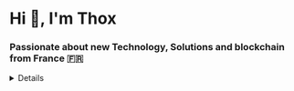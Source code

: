 <h1>Hi 👋, I'm Thox</h1>
<h3>Passionate about new Technology, Solutions and blockchain from France 🇫🇷</h3>

<details>


## About Me 🙋‍♂️
<!-- <p align="left"> <a href="https://twitter.com/tho6666" target="blank"><img src="https://img.shields.io/twitter/follow/tho6666?logo=twitter&style=for-the-badge" alt="@Tho6666" /></a> </p> -->

- 🔭 I’m currently working on **GNO**

- 🌱 I’m currently learning **Gno** | **GO** | **Flutter** | **Angular** | **PHP**

<!-- - 👯 I’m looking to collaborate on **GNO** -->

- 💬 About Me : **A person who wants to excel and learn new things to contribute, to create solutions in the game that is life.**

- ⚡ Fun fact **dolphins call each other by unique "names**

<!-- <h3 align="left">Connect with me:</h3>
<p align="left">
<a href="https://kaggle.com/thox66" target="blank"><img align="center" src="https://raw.githubusercontent.com/rahuldkjain/github-profile-readme-generator/master/src/images/icons/Social/kaggle.svg" alt="thox66" height="30" width="40" /></a> -->
<!-- <a href="https://twitter.com/tho6666" target="blank"><img align="center" src="https://raw.githubusercontent.com/rahuldkjain/github-profile-readme-generator/master/src/images/icons/Social/twitter.svg" alt="tho6666" height="30" width="40" /></a> -->
</p>
</p>

<hr />
<h3 align="left">Tools and Languages:</h3>


<div align="left">
  <img src="https://cdn.jsdelivr.net/gh/devicons/devicon/icons/go/go-original.svg" height="40" alt="go logo"  />
  <img width="12" />
  <img src="https://cdn.jsdelivr.net/gh/devicons/devicon/icons/flutter/flutter-original.svg" height="40" alt="flutter logo"  />
  <img width="12" />
  <img src="https://cdn.jsdelivr.net/gh/devicons/devicon/icons/docker/docker-original.svg" height="40" alt="docker logo"  />
  <img width="12" />
  <img src="https://cdn.jsdelivr.net/gh/devicons/devicon/icons/linux/linux-original.svg" height="40" alt="linux logo"  />
  <img width="12" />
  <img src="https://cdn.jsdelivr.net/gh/devicons/devicon/icons/blender/blender-original.svg" height="40" alt="blender logo"  />
  <img width="12" />
  <img src="https://cdn.jsdelivr.net/gh/devicons/devicon/icons/figma/figma-original.svg" height="40" alt="figma logo"  />
</div>

###

<br>

## 📊 Stats
<div style="display: flex; justify-content: center; align-items: center;">
    <p>
        <img align="left" src="https://github-readme-stats.vercel.app/api/top-langs?username=digix666&show_icons=true&locale=en&layout=pie&theme=dark&border_radius=20" alt="digix666" />
    </p>
    <p>
        <img align="right" src="https://github-readme-stats.vercel.app/api?username=digix666&show_icons=true&locale=en&theme=dark&border_radius=40&show=reviews,discussions_started,discussions_answered,prs_merged,prs_merged_percentage" alt="digix666" />
    </p>
</div>


<!-- <p><img align="center" src="https://github-readme-streak-stats.herokuapp.com/?user=digix666&theme=dark&border_radius=40&card_width=350" alt="digix666" /></p> -->

<!-- <p align="left"> <a href="https://github.com/ryo-ma/github-profile-trophy"><img src="https://github-profile-trophy.vercel.app/?username=digix666&theme=onedark" alt="digix666" /></a> </p> -->
